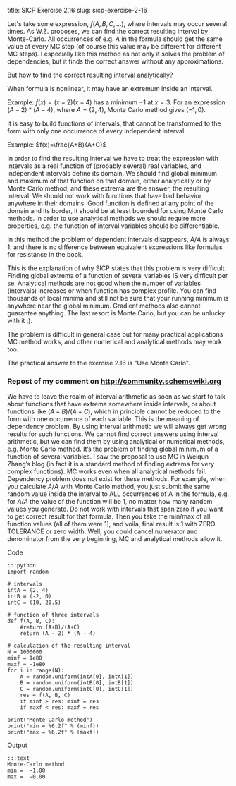 title: SICP Exercise 2.16
slug: sicp-exercise-2-16

Let's take some expression, $f(A,B,C,...)$, where intervals may
occur several times. As W.Z. proposes, we can find the correct resulting
interval by Monte-Carlo. All occurrences of e.g. $A$ in the formula should
get the same value at every MC step (of course this value may be
different for different MC steps). I especially like this method as not
only it solves the problem of dependencies, but it finds the correct
answer without any approximations.

But how to find the correct resulting interval analytically?

When formula is nonlinear, it may have an extremum inside an interval.

Example:
$f(x)=(x-2)(x-4)$ has a minimum $-1$ at $x=3$.
For an expression $(A-2)*(A-4)$, where $A=(2, 4)$,
Monte Carlo method gives $(-1,0)$.

It is easy to build functions of intervals, that cannot be transformed
to the form with only one occurrence of every independent interval.

Example:
$f(x)=\frac{A+B}{A+C}$

In order to find the resulting interval we have to treat
the expression with intervals as a real function of (probably several)
real variables, and independent
intervals define its domain. We should find global minimum and maximum
of that function on that domain, either analytically or by Monte Carlo
method, and these extrema are the answer, the resulting interval.
We should not work with functions that have bad behavior anywhere in
their domains. Good function is defined at any point of the domain and
its border, it should be at least bounded for using Monte Carlo methods.
In order to use analytical methods we should require more properties,
e.g. the function of interval variables should be differentiable.

In this method the problem of dependent intervals disappears, $A/A$ is
always 1, and there is no difference between equivalent expressions like
formulas for resistance in the book.

This is the explanation of why SICP states that this problem is very
difficult. Finding global extrema of a function of several variables IS
very difficult per se. Analytical methods are not good when the number
of variables (intervals) increases or when function has complex profile.
You can find thousands of local minima and still not be sure that your
running minimum is anywhere near the global minimum. Gradient methods
also cannot guarantee anything. The last resort is Monte Carlo, but you
can be unlucky with it :).

The problem is difficult in general case but for many practical
applications MC method works, and other numerical and analytical methods
may work too.

The practical answer to the exercise 2.16 is "Use Monte Carlo".

### Repost of my comment on http://community.schemewiki.org

We have to leave the realm of interval arithmetic as soon as we start
to talk about functions that have extrema somewhere inside intervals,
or about functions like $(A+B)/(A+C)$, which in principle cannot be reduced
to the form with one occurrence of each variable. This is the meaning of
dependency problem. By using interval arithmetic we will always get wrong
results for such functions. We cannot find correct answers using
interval arithmetic, but we can find them by using
analytical or numerical methods, e.g. Monte Carlo method.
It’s the problem of finding global minimum of a function of several variables.
I saw the proposal to use MC in Weiqun Zhang’s blog
(in fact it is a standard method of finding extrema for very complex functions).
MC works even when all analytical methods fail.
Dependency problem does not exist for these methods.
For example, when you calculate $A/A$ with Monte Carlo method,
you just submit the same random value inside the interval to
ALL occurrences of A in the formula, e.g. for $A/A$ the value of
the function will be 1, no matter how many random values you generate.
Do not work with intervals that span zero if you want to get
correct result for that formula. Then you take the min/max of all
function values (all of them were 1), and voila,
final result is 1 with ZERO TOLERANCE or zero width.
Well, you could cancel numerator and denominator from the very beginning,
MC and analytical methods allow it.

Code
```
:::python
import random

# intervals
intA = (2, 4)
intB = (-2, 0)
intC = (10, 20.5)

# function of three intervals
def f(A, B, C):
    #return (A+B)/(A+C)
    return (A - 2) * (A - 4)

# calculation of the resulting interval
N = 1000000
minf = 1e80
maxf = -1e80
for i in range(N):
    A = random.uniform(intA[0], intA[1])
    B = random.uniform(intB[0], intB[1])
    C = random.uniform(intC[0], intC[1])
    res = f(A, B, C)
    if minf > res: minf = res
    if maxf < res: maxf = res

print("Monte-Carlo method")
print("min = %6.2f" % (minf))
print("max = %6.2f" % (maxf))
```

Output
```
:::text
Monte-Carlo method
min =  -1.00
max =  -0.00
```
